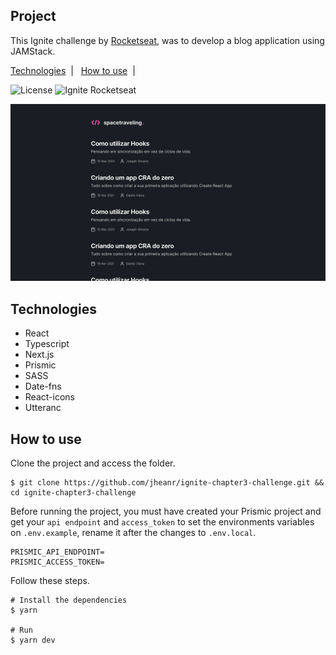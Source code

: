 ## Project

This Ignite challenge by [Rocketseat](https://rocketseat.com.br), was to develop a blog application using JAMStack.

<p>
  <a href="#technologies">Technologies</a>&nbsp;&nbsp;|&nbsp;&nbsp;
  <a href="#how-to-use">How to use</a>&nbsp;&nbsp;|&nbsp;&nbsp;
</p>

<p>
  <img alt="License" src="https://img.shields.io/static/v1?label=license&message=MIT&color=ff57b2&labelColor=0A1033">

 <img src="https://img.shields.io/static/v1?label=Ignite&message=Rocketseat&color=ff57b2&labelColor=0A1033" alt="Ignite Rocketseat" />
</p>

![cover](.github/cover.png?style=flat)

## Technologies

- React
- Typescript
- Next.js
- Prismic
- SASS
- Date-fns
- React-icons
- Utteranc

## How to use

Clone the project and access the folder.

```shell
$ git clone https://github.com/jheanr/ignite-chapter3-challenge.git && cd ignite-chapter3-challenge
```

Before running the project, you must have created your Prismic project and get your `api endpoint` and `access_token` to set the environments variables on `.env.example`, rename it after the changes to `.env.local`.

```shell
PRISMIC_API_ENDPOINT=
PRISMIC_ACCESS_TOKEN=
```

Follow these steps.

```shell
# Install the dependencies
$ yarn

# Run
$ yarn dev
```
